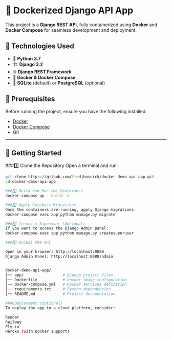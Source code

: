 # 🚀 Dockerized Django API App

This project is a **Django REST API**, fully containerized using **Docker** and **Docker Compose** for seamless development and deployment.

## 📌 Technologies Used
- 🐍 **Python 3.7**
- 🏗 **Django 3.2**
- 🌐 **Django REST Framework**
- 🐳 **Docker & Docker Compose**
- 💾 **SQLite** (default) or **PostgreSQL** (optional)

## 📖 Prerequisites
Before running the project, ensure you have the following installed:
- [Docker](https://www.docker.com/get-started)
- [Docker Compose](https://docs.docker.com/compose/install/)
- Git

---

## 🚀 Getting Started

###1️⃣ Clone the Repository
Open a terminal and run:
```sh
git clone https://github.com/fredjhosnick/docker-demo-api-app.git
cd docker-demo-api-app

###2️⃣ Build and Run the Containers
docker-compose up --build -d

###3️⃣ Apply Database Migrations
Once the containers are running, apply Django migrations:
docker-compose exec app python manage.py migrate

###4️⃣ Create a Superuser (Optional)
If you want to access the Django Admin panel:
docker-compose exec app python manage.py createsuperuser

###5️⃣ Access the API

Open in your browser: http://localhost:8080
Django Admin Panel: http://localhost:8080/admin


docker-demo-api-app/
│── app/                 # Django project files
│── Dockerfile           # Docker image configuration
│── docker-compose.yml   # Docker services definition
│── requirements.txt     # Python dependencies
│── README.md            # Project documentation

###6Deployment (Optional)
To deploy the app to a cloud platform, consider:

Render
Railway
Fly.io
Heroku (with Docker support)

